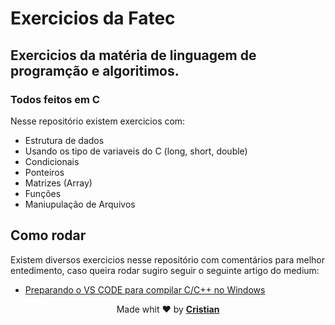 # Exercicios da Fatec
## Exercicios da matéria de linguagem de programção e algoritimos.
### Todos feitos em C

Nesse repositório existem exercicios com:
* Estrutura de dados
* Usando os tipo de variaveis do C (long, short, double)
* Condicionais
* Ponteiros
* Matrizes (Array)
* Funções
* Maniupulação de Arquivos

## Como rodar

Existem diversos exercicios nesse repositório com comentários para melhor entedimento, caso queira rodar sugiro seguir o seguinte artigo do medium:

* [Preparando o VS CODE para compilar C/C++ no Windows](https://medium.com/@juniortrojilio/preparando-o-vs-code-para-compilar-c-c-no-windows-988f4a91a557)


<p align="center">Made whit ❤️ by <strong><a href="http://linkedin.com/in/cristian-silva-dev" target="blank" >Cristian</></p></strong>